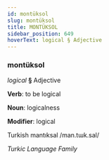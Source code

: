 ```yaml
---
id: montüksol
slug: montüksol
title: MONTÜKSOL
sidebar_position: 649
hoverText: logical § Adjective
---
```


### montüksol

*logical* **§** Adjective

**Verb**: to be logical

**Noun**: logicalness

**Modifier**: logical

Turkish mantıksal /man.tɯk.sal/

*Turkic Language Family*